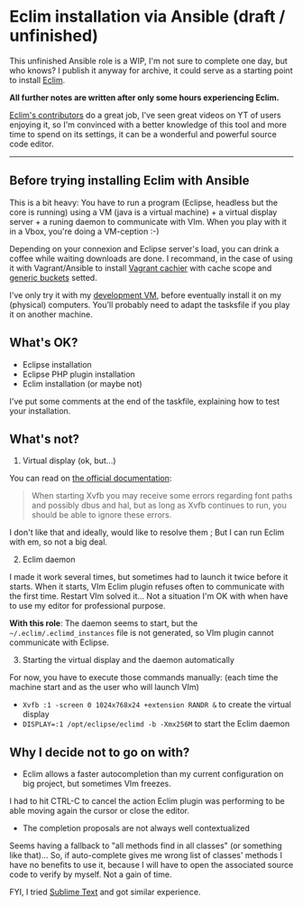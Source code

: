 # Eclim installation via Ansible (draft / unfinished)

This unfinished Ansible role is a WIP, I'm not sure to complete one day, but who knows? I publish it anyway for archive, it could serve as a starting point to install [Eclim](http://eclim.org).

**All further notes are written after only some hours experiencing Eclim.**

[Eclim's contributors](https://github.com/ervandew/eclim/graphs/contributors) do a great job, I've seen great videos on YT of users enjoying it, so I'm convinced with a better knowledge of this tool and more time to spend on its settings, it can be a wonderful and powerful source code editor.

---

## Before trying installing Eclim with Ansible

This is a bit heavy: You have to run a program (Eclipse, headless but the core is running) using a VM (java is a virtual machine) + a virtual display server + a runing daemon to communicate with VIm. When you play with it in a Vbox, you're doing a VM-ception :-)

Depending on your connexion and Eclipse server's load, you can drink a coffee while waiting downloads are done. I recommand, in the case of using it with Vagrant/Ansible to install [Vagrant cachier](https://github.com/fgrehm/vagrant-cachier) with cache scope and [generic buckets](http://fgrehm.viewdocs.io/vagrant-cachier/buckets/generic/) setted.

I've only try it with my [development VM](https://github.com/webastien/dev-vm), before eventually install it on my (physical) computers. You'll probably need to adapt the tasksfile if you play it on another machine.

## What's OK?
* Eclipse installation
* Eclipse PHP plugin installation
* Eclim installation (or maybe not)

I've put some comments at the end of the taskfile, explaining how to test your installation.

## What's not?
1. Virtual display (ok, but...)

You can read on [the official documentation](http://eclim.org/install.html#install-headless):
> When starting Xvfb you may receive some errors regarding font paths and possibly dbus and hal, but as long as Xvfb continues to run, you should be able to ignore these errors.

I don't like that and ideally, would like to resolve them ; But I can run Eclim with em, so not a big deal.

2. Eclim daemon

I made it work several times, but sometimes had to launch it twice before it starts. When it starts, VIm Eclim plugin refuses often to communicate with the first time.
Restart VIm solved it... Not a situation I'm OK with when have to use my editor for professional purpose.

**With this role**: The daemon seems to start, but the `~/.eclim/.eclimd_instances` file is not generated, so VIm plugin cannot communicate with Eclipse.

3. Starting the virtual display and the daemon automatically

For now, you have to execute those commands manually: (each time the machine start and as the user who will launch VIm)

* `Xvfb :1 -screen 0 1024x768x24 +extension RANDR &` to create the virtual display
* `DISPLAY=:1 /opt/eclipse/eclimd -b -Xmx256M` to start the Eclim daemon

## Why I decide not to go on with?

* Eclim allows a faster autocompletion than my current configuration on big project, but sometimes VIm freezes.

I had to hit CTRL-C to cancel the action Eclim plugin was performing to be able moving again the cursor or close the editor.

* The completion proposals are not always well contextualized

Seems having a fallback to "all methods find in all classes" (or something like that)... So, if auto-complete gives me wrong list of classes' methods I have no benefits to use it, because I will have to open the associated source code to verify by myself. Not a gain of time.

FYI, I tried [Sublime Text](https://www.sublimetext.com) and got similar experience.

